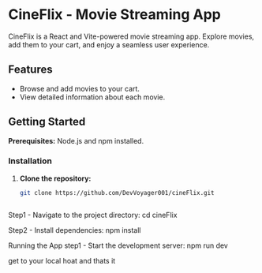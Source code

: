 # CineFlix - Movie Streaming App

CineFlix is a React and Vite-powered movie streaming app. Explore movies, add them to your cart, and enjoy a seamless user experience.

## Features

- Browse and add movies to your cart.
- View detailed information about each movie.

## Getting Started

**Prerequisites:** Node.js and npm installed.

### Installation

1. **Clone the repository:**

   ```bash
   git clone https://github.com/DevVoyager001/cineFlix.git



Step1 - Navigate to the project directory:
cd cineFlix

Step2 - Install dependencies:
npm install


Running the App
step1 - Start the development server:
npm run dev

get to your local hoat and thats it


